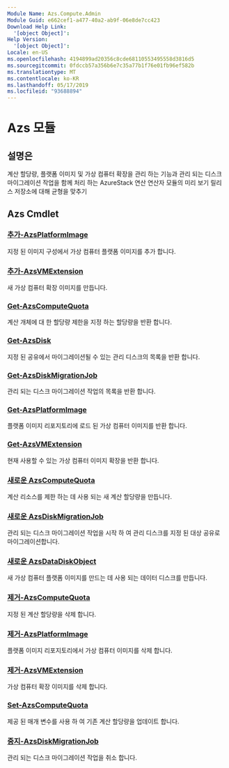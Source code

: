 ```yaml
---
Module Name: Azs.Compute.Admin
Module Guid: e662cef1-a477-40a2-ab9f-06e8de7cc423
Download Help Link:
  '[object Object]': 
Help Version:
  '[object Object]': 
Locale: en-US
ms.openlocfilehash: 4194899ad20356c8cde68110553495558d3816d5
ms.sourcegitcommit: 0fdccb57a356b6e7c35a77b1f76e01fb96ef582b
ms.translationtype: MT
ms.contentlocale: ko-KR
ms.lasthandoff: 05/17/2019
ms.locfileid: "93688894"
---
```

# Azs 모듈
## 설명은
계산 할당량, 플랫폼 이미지 및 가상 컴퓨터 확장을 관리 하는 기능과 관리 되는 디스크 마이그레이션 작업을 함께 처리 하는 AzureStack 연산 연산자 모듈의 미리 보기 릴리스 저장소에 대해 균형을 맞추기

## Azs Cmdlet
### [추가-AzsPlatformImage](Add-AzsPlatformImage.md)
지정 된 이미지 구성에서 가상 컴퓨터 플랫폼 이미지를 추가 합니다.

### [추가-AzsVMExtension](Add-AzsVMExtension.md)
새 가상 컴퓨터 확장 이미지를 만듭니다.

### [Get-AzsComputeQuota](Get-AzsComputeQuota.md)
계산 개체에 대 한 할당량 제한을 지정 하는 할당량을 반환 합니다.

### [Get-AzsDisk](Get-AzsDisk.md)
지정 된 공유에서 마이그레이션될 수 있는 관리 디스크의 목록을 반환 합니다.

### [Get-AzsDiskMigrationJob](Get-AzsDiskMigrationJob.md)
관리 되는 디스크 마이그레이션 작업의 목록을 반환 합니다.

### [Get-AzsPlatformImage](Get-AzsPlatformImage.md)
플랫폼 이미지 리포지토리에 로드 된 가상 컴퓨터 이미지를 반환 합니다.

### [Get-AzsVMExtension](Get-AzsVMExtension.md)
현재 사용할 수 있는 가상 컴퓨터 이미지 확장을 반환 합니다.

### [새로운 AzsComputeQuota](New-AzsComputeQuota.md)
계산 리소스를 제한 하는 데 사용 되는 새 계산 할당량을 만듭니다.

### [새로운 AzsDiskMigrationJob](New-AzsDiskMigrationJob.md)
관리 되는 디스크 마이그레이션 작업을 시작 하 여 관리 디스크를 지정 된 대상 공유로 마이그레이션합니다.

### [새로운 AzsDataDiskObject](New-AzsDataDiskObject.md)
새 가상 컴퓨터 플랫폼 이미지를 만드는 데 사용 되는 데이터 디스크를 만듭니다.

### [제거-AzsComputeQuota](Remove-AzsComputeQuota.md)
지정 된 계산 할당량을 삭제 합니다.

### [제거-AzsPlatformImage](Remove-AzsPlatformImage.md)
플랫폼 이미지 리포지토리에서 가상 컴퓨터 이미지를 삭제 합니다.

### [제거-AzsVMExtension](Remove-AzsVMExtension.md)
가상 컴퓨터 확장 이미지를 삭제 합니다.

### [Set-AzsComputeQuota](Set-AzsComputeQuota.md)
제공 된 매개 변수를 사용 하 여 기존 계산 할당량을 업데이트 합니다.

### [중지-AzsDiskMigrationJob](Stop-AzsDiskMigrationJob.md)
관리 되는 디스크 마이그레이션 작업을 취소 합니다.


